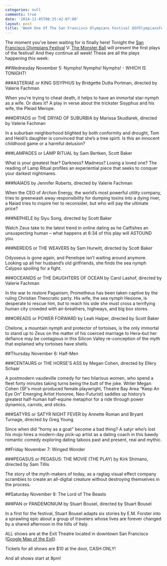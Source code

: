 ```yaml
---
categories: null
comments: true
date: '2014-11-05T08:25:42-07:00'
layout: post
title: 'Week One Of The San Francisco Olympians Festival @SFOlympiansFest #sfolympians5'
---
```


The moment you've been waiting for is finally here! Tonight the [San Francisco Olympians Festival](http://www.sfolympians.com/) V: [The Monster Ball](https://www.facebook.com/pages/San-Francisco-Olympians-Festival/282661841972r) will present the first plays of the festival! And they continue all week! These are all the plays happening this week:

##Wednesday November 5: Nymphs! Nymphs! Nymphs! - WHICH IS TONIGHT! 

###ASTERIAE or KING SISYPHUS by Bridgette Dutta Portman, directed by Valerie Fachman

When you’re trying to cheat death, it helps to have an immortal star-nymph as a wife. Or does it? A play in verse about the trickster Sisyphus and his wife, the Pleiad Merope.

###DRYADS or THE DRYAD OF SUBURBIA by Marissa Skudlarek, directed by Valerie Fachman

In a suburban neighborhood blighted by both conformity and drought, Tom and Heidi’s daughter is convinced that she’s a tree spirit. Is this an innocent childhood game or a harmful delusion?

###LAMPADES or LAMP RITUAL by Sam Bertken, Scott Baker

What is your greatest fear? Darkness? Madness? Losing a loved one? The reading of Lamp Ritual profiles an experiential piece that seeks to conquer your darkest nightmares.

###NAIADS by Jennifer Roberts, directed by Valerie Fachman

When the CEO of Archon Energy, the world’s most powerful utility company, tries to greenwash away responsibility for dumping toxins into a dying river, a Naiad tries to inspire her to reconsider, but who will pay the ultimate price?

###NEPHELE by Siyu Song, directed by Scott Baker

Watch Zeus take to the latest trend in online dating as he Catfishes an unsuspecting human – what happens at 6:34 of this play will ASTOUND you.

###NEREIDS or THE WEAVERS by Sam Hurwitt, directed by Scott Baker

Odysseus is gone again, and Penelope isn’t waiting around anymore. Looking up all her husband’s old girlfriends, she finds the sea nymph Calypso spoiling for a fight.

###OCEANIDS or THE DAUGHTERS OF OCEAN by Carol Lashof, directed by Valerie Fachman

In the war to restore Paganism, Prometheus has been taken captive by the ruling Christian Theocratic party. His wife, the sea nymph Hesione, is desperate to rescue him, but to reach his side she must cross a terrifying human city crowded with air-breathers, highways, and big box stores.

###OREADS or POWER FORWARD by Leah Halper, directed by Scott Baker

Chelone, a mountain nymph and protector of tortoises, is the only immortal to stand up to Zeus on the matter of his coerced marriage to Hera–but her defiance may be contagious in this Silicon Valley re-conception of the myth that explained why tortoises have shells.

##Thursday November 6: Half-Men

###CENTAURS or THE HORSE’S ASS by Megan Cohen, directed by Ellery Schaar

A postmodern vaudeville comedy for two hilarious women, who spend a fleet forty minutes taking turns being the butt of the joke. Writer Megan Cohen (SF’s most-produced female playwright, Theatre Bay Area “Keep An Eye On” Emerging Artist Honoree, Neo-Futurist) saddles up history’s greatest half-human half-equine metaphor for a ride through power dynamics, carrots, and sticks.

###SATYRS or SATYR NIGHT FEVER by Annette Roman and Bryant Turnage, directed by Greg Young

Since when did “horny as a goat” become a bad thing? A satyr who’s lost his mojo hires a modern-day pick-up artist as a dating coach in this bawdy romantic comedy exploring dating taboos past and present, real and mythic.

##Friday November 7: Winged Wonder

###PEGASUS or PEGASUS: THE MOVIE (THE PLAY) by Kirk Shimano, directed by Sam Tillis

The story of the myth-makers of today, as a ragtag visual effect company scrambles to create an all-digital creature without destroying themselves in the process.

##Saturday November 8: The Lord of The Beasts

###PAN or PANDEMONIUM by Stuart Bousel, directed by Stuart Bousel

In a first for the festival, Stuart Bousel adapts six stories by E.M. Forster into a sprawling epic about a group of travelers whose lives are forever changed by a shared afternoon in the hills of Italy.

ALL shows are at the Exit Theatre located in downtown San Francisco ([Google Map of the Exit](https://www.google.com/maps/place/Exit+Theatre/@37.784382,-122.410236,15z/data=!4m2!3m1!1s0x0:0xff033a4836b97ed8?sa=X&ei=oENaVNfZM-nqiQKU1IDABw&ved=0CIcBEPwSMAs)).

Tickets for all shows are $10 at the door, CASH ONLY!

And all shows start at 8pm!